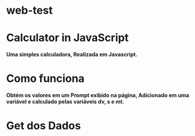 # web-test
<h1>Calculator in JavaScript</h1>
<p><b>Uma simples calculadora, Realizada em Javascript.</b></p>

<h1><b>Como funciona</b></h1>
<p><b>Obtém os valores em um Prompt exibido na página, Adicionado em uma variável e calculado pelas variáveis dv, s e mt.</b></p>

<h1><b>Get dos Dados</b></h1>
<imgimgs/Abstract-Gradient-Background-Graphics-4067191-1.jpg>